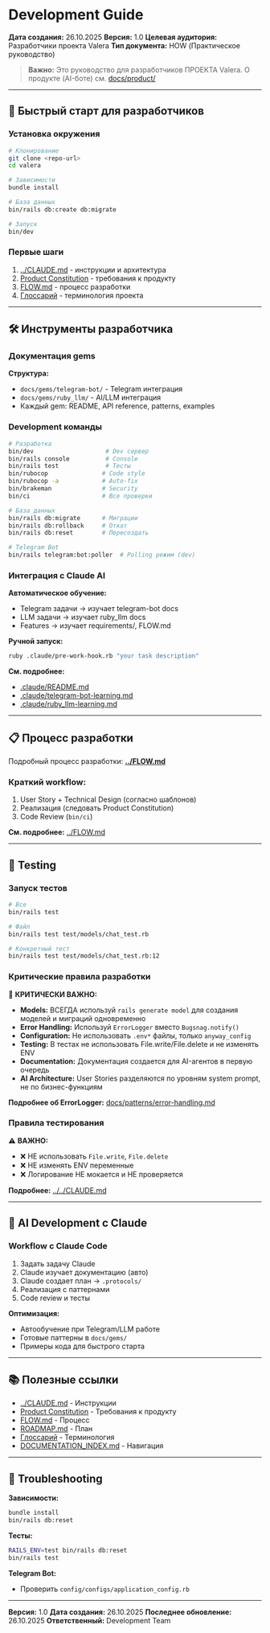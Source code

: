 # Development Guide

**Дата создания:** 26.10.2025
**Версия:** 1.0
**Целевая аудитория:** Разработчики проекта Valera
**Тип документа:** HOW (Практическое руководство)

> **Важно:** Это руководство для разработчиков ПРОЕКТА Valera.
> О продукте (AI-боте) см. [docs/product/](docs/product/)

---

## 🚀 Быстрый старт для разработчиков

### Установка окружения

```bash
# Клонирование
git clone <repo-url>
cd valera

# Зависимости
bundle install

# База данных
bin/rails db:create db:migrate

# Запуск
bin/dev
```

### Первые шаги

1. [../CLAUDE.md](../CLAUDE.md) - инструкции и архитектура
2. [Product Constitution](../product/constitution.md) - требования к продукту
3. [FLOW.md](../FLOW.md) - процесс разработки
4. [Глоссарий](../domain/glossary.md) - терминология проекта

---

## 🛠️ Инструменты разработчика

### Документация gems

**Структура:**
- `docs/gems/telegram-bot/` - Telegram интеграция
- `docs/gems/ruby_llm/` - AI/LLM интеграция
- Каждый gem: README, API reference, patterns, examples

### Development команды

```bash
# Разработка
bin/dev                    # Dev сервер
bin/rails console          # Console
bin/rails test             # Тесты
bin/rubocop               # Code style
bin/rubocop -a            # Auto-fix
bin/brakeman              # Security
bin/ci                    # Все проверки

# База данных
bin/rails db:migrate      # Миграции
bin/rails db:rollback     # Откат
bin/rails db:reset        # Пересоздать

# Telegram Bot
bin/rails telegram:bot:poller  # Polling режим (dev)
```

### Интеграция с Claude AI

**Автоматическое обучение:**
- Telegram задачи → изучает telegram-bot docs
- LLM задачи → изучает ruby_llm docs
- Features → изучает requirements/, FLOW.md

**Ручной запуск:**
```bash
ruby .claude/pre-work-hook.rb "your task description"
```

**См. подробнее:**
- [.claude/README.md](.claude/README.md)
- [.claude/telegram-bot-learning.md](.claude/telegram-bot-learning.md)
- [.claude/ruby_llm-learning.md](.claude/ruby_llm-learning.md)

---

## 📋 Процесс разработки

Подробный процесс разработки: **[../FLOW.md](../FLOW.md)**

### Краткий workflow:
1. User Story + Technical Design (согласно шаблонов)
2. Реализация (следовать Product Constitution)
3. Code Review (`bin/ci`)

**См. подробнее:** [../FLOW.md](../FLOW.md)

---

## 🧪 Testing

### Запуск тестов

```bash
# Все
bin/rails test

# Файл
bin/rails test test/models/chat_test.rb

# Конкретный тест
bin/rails test test/models/chat_test.rb:12
```

### Критические правила разработки

🚨 **КРИТИЧЕСКИ ВАЖНО:**
- **Models:** ВСЕГДА используй `rails generate model` для создания моделей и миграций одновременно
- **Error Handling:** Используй `ErrorLogger` вместо `Bugsnag.notify()`
- **Configuration:** Не использовать `.env*` файлы, только `anyway_config`
- **Testing:** В тестах не использовать File.write/File.delete и не изменять ENV
- **Documentation:** Документация создается для AI-агентов в первую очередь
- **AI Architecture:** User Stories разделяются по уровням system prompt, не по бизнес-функциям

**Подробнее об ErrorLogger:** [docs/patterns/error-handling.md](../patterns/error-handling.md)

### Правила тестирования

⚠️ **ВАЖНО:**
- ❌ НЕ использовать `File.write`, `File.delete`
- ❌ НЕ изменять ENV переменные
- ❌ Логирование НЕ мокается и НЕ проверяется

**Подробнее:** [../../CLAUDE.md](../../CLAUDE.md#testing)

---

## 🤖 AI Development с Claude

### Workflow с Claude Code

1. Задать задачу Claude
2. Claude изучает документацию (авто)
3. Claude создает план → `.protocols/`
4. Реализация с паттернами
5. Code review и тесты

**Оптимизация:**
- Автообучение при Telegram/LLM работе
- Готовые паттерны в `docs/gems/`
- Примеры кода для быстрого старта

---

## 📚 Полезные ссылки

- [../CLAUDE.md](../CLAUDE.md) - Инструкции
- [Product Constitution](../product/constitution.md) - Требования к продукту
- [FLOW.md](../FLOW.md) - Процесс
- [ROADMAP.md](../ROADMAP.md) - План
- [Глоссарий](../domain/glossary.md) - Терминология
- [DOCUMENTATION_INDEX.md](DOCUMENTATION_INDEX.md) - Навигация

---

## 🔧 Troubleshooting

**Зависимости:**
```bash
bundle install
bin/rails db:reset
```

**Тесты:**
```bash
RAILS_ENV=test bin/rails db:reset
bin/rails test
```

**Telegram Bot:**
- Проверить `config/configs/application_config.rb`

---

**Версия:** 1.0
**Дата создания:** 26.10.2025
**Последнее обновление:** 26.10.2025
**Ответственный:** Development Team
